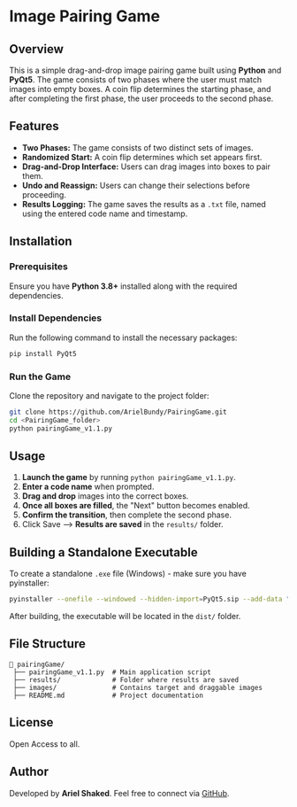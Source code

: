 # Image Pairing Game

## Overview
This is a simple drag-and-drop image pairing game built using **Python** and **PyQt5**. The game consists of two phases where the user must match images into empty boxes. A coin flip determines the starting phase, and after completing the first phase, the user proceeds to the second phase.

## Features
- **Two Phases:** The game consists of two distinct sets of images.
- **Randomized Start:** A coin flip determines which set appears first.
- **Drag-and-Drop Interface:** Users can drag images into boxes to pair them.
- **Undo and Reassign:** Users can change their selections before proceeding.
- **Results Logging:** The game saves the results as a `.txt` file, named using the entered code name and timestamp.

## Installation
### Prerequisites
Ensure you have **Python 3.8+** installed along with the required dependencies.

### Install Dependencies
Run the following command to install the necessary packages:
```sh
pip install PyQt5
```

### Run the Game
Clone the repository and navigate to the project folder:
```sh
git clone https://github.com/ArielBundy/PairingGame.git
cd <PairingGame_folder>
python pairingGame_v1.1.py
```

## Usage
1. **Launch the game** by running `python pairingGame_v1.1.py`.
2. **Enter a code name** when prompted.
3. **Drag and drop** images into the correct boxes.
4. **Once all boxes are filled**, the "Next" button becomes enabled.
5. **Confirm the transition**, then complete the second phase.
6. Click Save --> **Results are saved** in the `results/` folder.

## Building a Standalone Executable
To create a standalone `.exe` file (Windows) - make sure you have pyinstaller:
```sh
pyinstaller --onefile --windowed --hidden-import=PyQt5.sip --add-data "images;images" --noupx pairingGame_v1.1.py
```
After building, the executable will be located in the `dist/` folder.

## File Structure
```
📂 pairingGame/
 ├── pairingGame_v1.1.py  # Main application script
 ├── results/             # Folder where results are saved
 ├── images/              # Contains target and draggable images
 ├── README.md            # Project documentation
```

## License
Open Access to all.

## Author
Developed by **Ariel Shaked**. Feel free to connect via [GitHub](https://github.com/ArielBundy).

